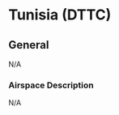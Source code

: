
<!--
title: Tunisia
description: Tunisia (DTTC)
-->

# Tunisia (DTTC)

## General

N/A

### Airspace Description

N/A